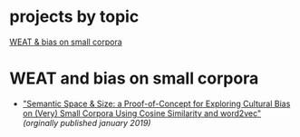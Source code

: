 # projects by topic

[WEAT & bias on small corpora](#WEAT-and-bias-on-small-corpora)

# WEAT and bias on small corpora

* ["Semantic Space & Size: a Proof-of-Concept for Exploring Cultural Bias on (Very) Small Corpora Using Cosine Similarity and word2vec"](https://IndigenousEngineering.github.io/blog/posts/semantic_space_and_size.html) _(orginally published january 2019)_


